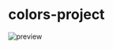 # colors-project
![preview](https://user-images.githubusercontent.com/112633766/227929712-ea4f401f-cd48-4070-bde2-b91904a32642.png)
